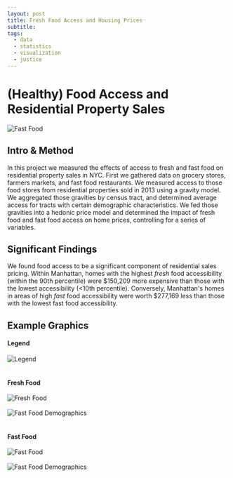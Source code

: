 ```yaml
---
layout: post
title: Fresh Food Access and Housing Prices
subtitle: 
tags:
  - data
  - statistics
  - visualization
  - justice
---
```


# (Healthy) Food Access and Residential Property Sales

![Fast Food](https://github.com/johnmccartin/johnmccartin.github.io/raw/master/img/foodacess/fast-map.jpg)

## Intro & Method
In this project we measured the effects of access to fresh and fast food on residential property sales in NYC. First we gathered data on grocery stores, farmers markets, and fast food restaurants. We measured access to those food stores from residential properties sold in 2013 using a gravity model. We aggregated those gravities by census tract, and determined average access for tracts with certain demographic characteristics. We fed those gravities into a hedonic price model and determined the impact of fresh food and fast food access on home prices, controlling for a series of variables.

## Significant Findings
We found food access to be a significant component of residential sales pricing. Within Manhattan, homes with the highest _fresh_ food accessibility (within the 90th percentile) were $150,209 more expensive than those with the lowest accessibility (<10th percentile). Conversely, Manhattan's homes in areas of high _fast_ food accessibility were worth $277,169 less than those with the lowest fast food accessibility.

## Example Graphics
#### Legend
![Legend](https://github.com/johnmccartin/johnmccartin.github.io/raw/master/img/foodacess/legend.jpg)
<br /><br />
#### Fresh Food
![Fresh Food](https://github.com/johnmccartin/johnmccartin.github.io/raw/master/img/foodacess/fresh-map.jpg)
<br /><br />
![Fast Food Demographics](https://github.com/johnmccartin/johnmccartin.github.io/raw/master/img/foodacess/fresh-demos.jpg)
<br /><br />
#### Fast Food
![Fast Food](https://github.com/johnmccartin/johnmccartin.github.io/raw/master/img/foodacess/fast-map.jpg)
<br /><br />
![Fast Food Demographics](https://github.com/johnmccartin/johnmccartin.github.io/raw/master/img/foodacess/fast-demos.jpg)